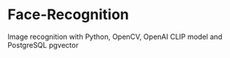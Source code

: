 # Face-Recognition
Image recognition with Python, OpenCV, OpenAI CLIP model and PostgreSQL pgvector
